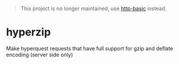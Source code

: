 > This project is no longer maintained, use [http-basic](https://www.npmjs.com/package/http-basic) instead.

# hyperzip

Make hyperquest requests that have full support for gzip and deflate encoding (server side only)
